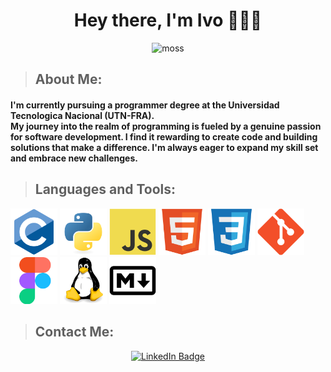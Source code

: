 <h1 align='center' id='identifier' class='heading'>Hey there, I'm Ivo 👨🏻‍💻</h1>  
<div align="center" id='header'>
  <img src="https://media2.giphy.com/media/1Aj491qX7K45qZs6EP/giphy.gif?cid=ecf05e47ognsce3y1nkymuztigo9x573of83s3r093af9wgz&ep=v1_gifs_related&rid=giphy.gif&ct=g" alt="moss" width="600" height="300"/>
</div>

> ## About Me:
#### I'm currently pursuing a programmer degree at the Universidad Tecnologica Nacional (UTN-FRA).<br> My journey into the realm of programming is fueled by a genuine passion for software development. I find it rewarding to create code and building solutions that make a difference.  I'm always eager to expand my skill set and embrace new challenges. 

> ## Languages and Tools:
<div id="icons"> 
  <img src="https://raw.githubusercontent.com/devicons/devicon/master/icons/c/c-original.svg" alt="C" width="75" height="75"/> 
  <img src="https://raw.githubusercontent.com/devicons/devicon/master/icons/python/python-original.svg" alt="Python" width="75" height="75"/> 
  <img src="https://raw.githubusercontent.com/devicons/devicon/master/icons/javascript/javascript-original.svg" alt="JavaScript" width="75" height="75"/> 
  <img src="https://raw.githubusercontent.com/devicons/devicon/master/icons/html5/html5-original.svg" alt="HTML5"  width="75" height="75"/> 
  <img src="https://raw.githubusercontent.com/devicons/devicon/master/icons/css3/css3-original.svg" alt="CSS3" width="75" height="75"/> 
  <img src="https://raw.githubusercontent.com/devicons/devicon/master/icons/git/git-original.svg" alt="Git" width="75" height="75"/>
  <img src="https://raw.githubusercontent.com/devicons/devicon/master/icons/figma/figma-original.svg" alt="Figma" width="75" height="75"/>
<img src="https://raw.githubusercontent.com/devicons/devicon/master/icons/linux/linux-original.svg" alt="Linux" width="75" height="75"/>
<img src="https://raw.githubusercontent.com/devicons/devicon/master/icons/markdown/markdown-original.svg" alt="Markdown" width="75" height="75"/>
</div>

> ## Contact Me:  
<div align="center" id='contact' class="badges">
  <a href="https://www.linkedin.com/in/ivo-barinstein-3b0972253/">
    <img src="https://img.shields.io/badge/LinkedIn-blue?style=for-the-badge&logo=linkedin&logoColor=white" alt="LinkedIn Badge" height="70"/>
  </a>
</div>
